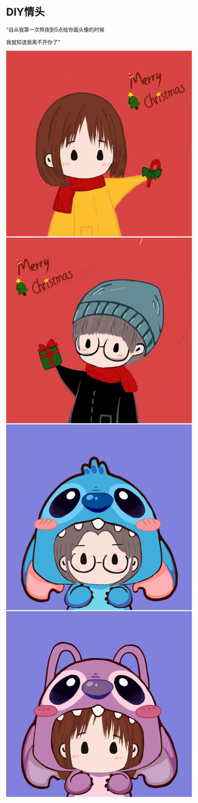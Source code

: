 # DIY情头

“自从我第一次熬夜到5点给你画头像的时候

我就知道我离不开你了”

![](img/%E6%83%85%E5%A4%B41.PNG)
![](img/%E6%83%85%E5%A4%B42.JPG)
![](img/%E6%83%85%E5%A4%B43.PNG)
![](img/%E6%83%85%E5%A4%B44.PNG)